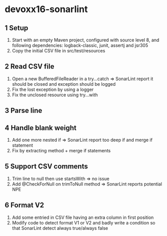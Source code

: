 # devoxx16-sonarlint

## 1 Setup

1. Start with an empty Maven project, configured with source level 8, and following dependencies: logback-classic, junit, assertj and jsr305
2. Copy the initial CSV file in src/test/resources

## 2 Read CSV file

1. Open a new BufferedFileReader in a try...catch => SonarLint report it should be closed and exception should be logged
2. Fix the lost exception by using a logger
3. Fix the unclosed resource using try...with
 
## 3 Parse line

## 4 Handle blank weight

1. Add one more nested if => SonarLint report too deep if and merge if statement
2. Fix by extracting method + merge if statements
 
## 5 Support CSV comments

1. Trim line to null then use startsWith => no issue
2. Add @CheckForNull on trimToNull method => SonarLint reports potential NPE

## 6 Format V2

1. Add some entried in CSV file having an extra column in first position
2. Modify code to detect format V1 or V2 and badly write a condition so that SonarLint detect always true/always false

